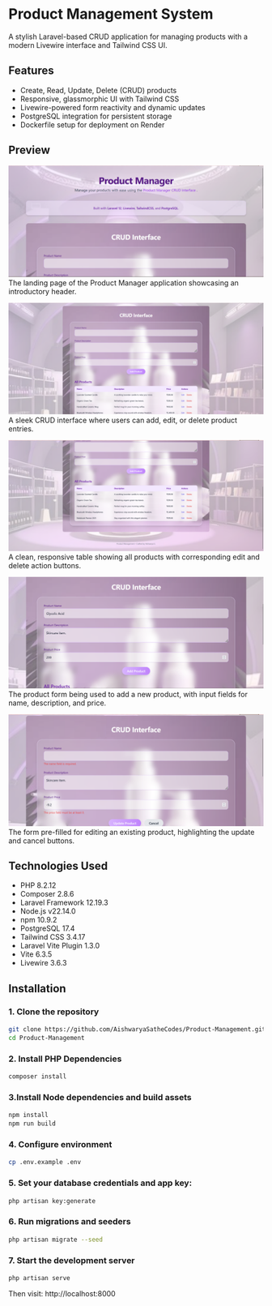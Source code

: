 # Product Management System

A stylish Laravel-based CRUD application for managing products with a modern Livewire interface and Tailwind CSS UI.

## Features

- Create, Read, Update, Delete (CRUD) products
- Responsive, glassmorphic UI with Tailwind CSS
- Livewire-powered form reactivity and dynamic updates
- PostgreSQL integration for persistent storage
- Dockerfile setup for deployment on Render

## Preview

![Product Manager Preview](previews/1.png)  
The landing page of the Product Manager application showcasing an introductory header.

![CRUD Interface](previews/2.png)  
A sleek CRUD interface where users can add, edit, or delete product entries.

![Existing Products and Actions](previews/3.png)  
A clean, responsive table showing all products with corresponding edit and delete action buttons.

![Adding a Product](previews/4.png)  
The product form being used to add a new product, with input fields for name, description, and price.

![Updating a Product](previews/5.png)  
The form pre-filled for editing an existing product, highlighting the update and cancel buttons.

## Technologies Used

- PHP 8.2.12  
- Composer 2.8.6  
- Laravel Framework 12.19.3  
- Node.js v22.14.0  
- npm 10.9.2  
- PostgreSQL 17.4  
- Tailwind CSS 3.4.17  
- Laravel Vite Plugin 1.3.0  
- Vite 6.3.5  
- Livewire 3.6.3  

## Installation

### 1. Clone the repository

```bash
git clone https://github.com/AishwaryaSatheCodes/Product-Management.git
cd Product-Management
```

### 2. Install PHP Dependencies
```bash
composer install
```

### 3.Install Node dependencies and build assets
```bash
npm install
npm run build
```
### 4. Configure environment
 ```bash
 cp .env.example .env
```
### 5. Set your database credentials and app key:
```bash
php artisan key:generate
```
### 6. Run migrations and seeders
```bash
php artisan migrate --seed
```
### 7. Start the development server
```bash
php artisan serve
```
Then visit: http://localhost:8000

